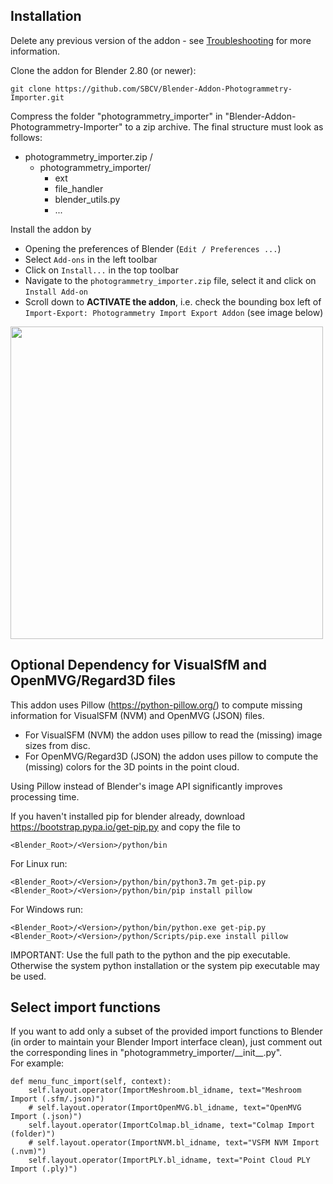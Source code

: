 ## Installation
Delete any previous version of the addon - see [Troubleshooting](troubleshooting.md) for more information.

Clone the addon for Blender 2.80 (or newer):
```
git clone https://github.com/SBCV/Blender-Addon-Photogrammetry-Importer.git
```

Compress the folder "photogrammetry_importer" in "Blender-Addon-Photogrammetry-Importer" to a zip archive. 
The final structure must look as follows:
- photogrammetry_importer.zip /  
	- photogrammetry_importer/
		- ext  
		- file_handler  
		- blender_utils.py
		- ...  

Install the addon by 
- Opening the preferences of Blender (`Edit / Preferences ...`)  
- Select `Add-ons` in the left toolbar
- Click on `Install...` in the top toolbar
- Navigate to the `photogrammetry_importer.zip` file, select it and click on `Install Add-on` 
- Scroll down to **ACTIVATE the addon**, i.e. check the bounding box left of `Import-Export: Photogrammetry Import Export Addon` (see image below)
<img src="https://github.com/SBCV/Blender-Import-NVM-Addon/blob/master/doc/images/activated.jpg" width="500">


## Optional Dependency for VisualSfM and OpenMVG/Regard3D files
This addon uses Pillow (https://python-pillow.org/) to compute missing information for VisualSFM (NVM) and OpenMVG (JSON) files.
- For VisualSFM (NVM) the addon uses pillow to read the (missing) image sizes from disc.
- For OpenMVG/Regard3D (JSON) the addon uses pillow to compute the (missing) colors for the 3D points in the point cloud.

Using Pillow instead of Blender's image API significantly improves processing time. 

If you haven't installed pip for blender already, download https://bootstrap.pypa.io/get-pip.py and copy the file to 
```
<Blender_Root>/<Version>/python/bin
```

For Linux run:
```
<Blender_Root>/<Version>/python/bin/python3.7m get-pip.py
<Blender_Root>/<Version>/python/bin/pip install pillow
```
For Windows run:
```
<Blender_Root>/<Version>/python/bin/python.exe get-pip.py
<Blender_Root>/<Version>/python/Scripts/pip.exe install pillow
```

IMPORTANT: Use the full path to the python and the pip executable. Otherwise the system python installation or the system pip executable may be used.

## Select import functions 
If you want to add only a subset of the provided import functions to Blender (in order to maintain your Blender Import interface clean), just comment out the corresponding lines in "photogrammetry_importer/\_\_init\_\_.py".  
For example:
```
def menu_func_import(self, context):
    self.layout.operator(ImportMeshroom.bl_idname, text="Meshroom Import (.sfm/.json)")
    # self.layout.operator(ImportOpenMVG.bl_idname, text="OpenMVG Import (.json)")
    self.layout.operator(ImportColmap.bl_idname, text="Colmap Import (folder)")
    # self.layout.operator(ImportNVM.bl_idname, text="VSFM NVM Import (.nvm)")
    self.layout.operator(ImportPLY.bl_idname, text="Point Cloud PLY Import (.ply)")
```
